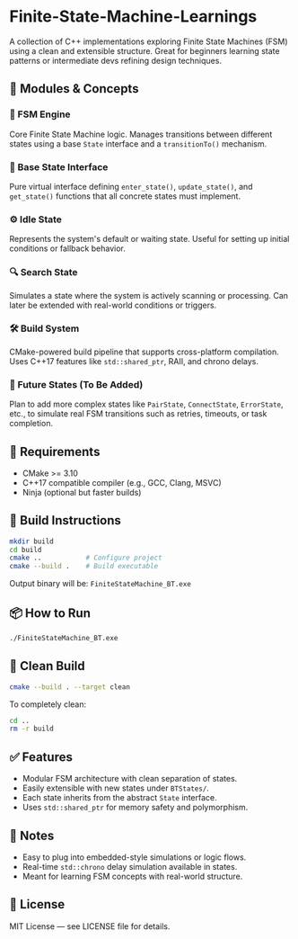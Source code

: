 # Finite-State-Machine-Learnings

A collection of C++ implementations exploring Finite State Machines (FSM) using a clean and extensible structure.
Great for beginners learning state patterns or intermediate devs refining design techniques.

## 🧩 Modules & Concepts

### 🔁 FSM Engine
Core Finite State Machine logic. Manages transitions between different states
using a base `State` interface and a `transitionTo()` mechanism.

### 🧱 Base State Interface
Pure virtual interface defining `enter_state()`, `update_state()`,
and `get_state()` functions that all concrete states must implement.

### ⚙️ Idle State
Represents the system's default or waiting state.
Useful for setting up initial conditions or fallback behavior.

### 🔍 Search State
Simulates a state where the system is actively scanning or processing.
Can later be extended with real-world conditions or triggers.

### 🛠️ Build System
CMake-powered build pipeline that supports cross-platform compilation.
Uses C++17 features like `std::shared_ptr`, RAII, and chrono delays.

### 🧪 Future States (To Be Added)
Plan to add more complex states like `PairState`, `ConnectState`, `ErrorState`, etc.,
to simulate real FSM transitions such as retries, timeouts, or task completion.

## 🧰 Requirements

- CMake >= 3.10
- C++17 compatible compiler (e.g., GCC, Clang, MSVC)
- Ninja (optional but faster builds)

## 🚀 Build Instructions

```bash
mkdir build
cd build
cmake ..           # Configure project
cmake --build .    # Build executable
```

Output binary will be: `FiniteStateMachine_BT.exe`

## 📦 How to Run

```bash
./FiniteStateMachine_BT.exe
```

## 🧹 Clean Build

```bash
cmake --build . --target clean
```

To completely clean:
```bash
cd ..
rm -r build
```

## ✅ Features

- Modular FSM architecture with clean separation of states.
- Easily extensible with new states under `BTStates/`.
- Each state inherits from the abstract `State` interface.
- Uses `std::shared_ptr` for memory safety and polymorphism.

## 🧠 Notes

- Easy to plug into embedded-style simulations or logic flows.
- Real-time `std::chrono` delay simulation available in states.
- Meant for learning FSM concepts with real-world structure.

## 📝 License

MIT License — see LICENSE file for details.
